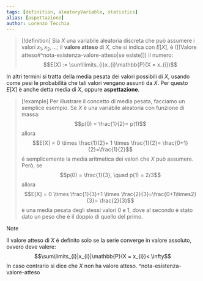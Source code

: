 ```yaml
---
tags: [definition, aleatoryVariable, statistics]
alias: [aspettazione]
author: Lorenzo Tecchia
---
```

>[!definition]
> Sia $X$ una variabile aleatoria discreta che può assumere i valori $x_{1},x_{2}, \dots$; il **valore atteso** di $X$, che si indica con $E[X]$, è ([[Valore atteso#^nota-esistenza-valore-atteso|se esiste]]) il numero:$$E[X] := \sum\limits_{i}x_{i}\mathbb{P}(X = x_{i})$$

In altri termini si tratta della media pesata dei valori possibili di $X$, usando come pesi le probabilità che tali valori vengano assunti da $X$. Per questo $E[X]$ è anche detta media di $X$, oppure **aspettazione**.

>[!example] Per illustrare il concetto di media pesata, facciamo un semplice esempio.
> Se $X$ è una variabile aleatoria con funzione di massa: $$p(0) = \frac{1}{2}= p(1)$$ allora
> $$E[X] = 0 \times \frac{1}{2}+ 1 \times \frac{1}{2}= \frac{0+1}{2}=\frac{1}{2}$$
> é semplicemente la media aritmetica dei valori che $X$ può assumere. Però, se$$p(0) = \frac{1}{3}, \quad p(1) = 2/3$$ allora
> $$E[X] = 0 \times \frac{1}{3}+1 \times \frac{2}{3}=\frac{0+1\times2}{3}= \frac{2}{3}$$
> è una media pesata degli stessi valori $0$ e $1$, dove al secondo è stato dato un peso che è il doppio di quello del primo.


>[!note]
> Il valore atteso di $X$ è definito solo se la serie converge in valore assoluto, ovvero deve valere:$$\sum\limits_{i}|x_{i}|\mathbb{P}(X = x_{i})< \infty$$
> In caso contrario si dice che $X$ non ha valore atteso. ^nota-esistenza-valore-atteso